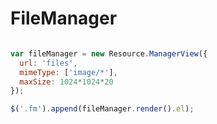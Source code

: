 # FileManager


```javascript

var fileManager = new Resource.ManagerView({
  url: 'files',
  mimeType: ['image/*'],
  maxSize: 1024*1024*20
});

$('.fm').append(fileManager.render().el);

```
